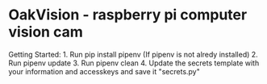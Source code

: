 # OakVision - raspberry pi computer vision cam

Getting Started:
    1. Run pip install pipenv (If pipenv is not alredy installed)
    2. Run pipenv update
    3. Run pipenv clean
    4. Update the secrets template with your information and accesskeys and save it "secrets.py"
    
